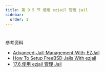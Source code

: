 ```yaml
---
title: 第 9.5 节 使用 ezjail 管理 jail
sidebar:
  order: 1
---
```

# 

参考资料

- [Advanced-Jail-Management-With-EZJail](https://freebsdfoundation.org/wp-content/uploads/2019/09/Advanced-Jail-Management-With-EZJail.pdf)
- [How To Setup FreeBSD Jails With ezjail](https://www.cyberciti.biz/faq/howto-setup-freebsd-jail-with-ezjail)
- [17.6.使用 ezjail 管理 Jail](https://handbook.bsdcn.org/di-17-zhang-jail/17.6.-shi-yong-ezjail-guan-li-jail.html)

